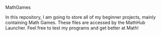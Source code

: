 MathGames

In this repository, I am going to store all of my beginner projects, mainly containing Math Games. These files are accessed by the MathHub Launcher.
Feel free to test my programs and get better at Math!
